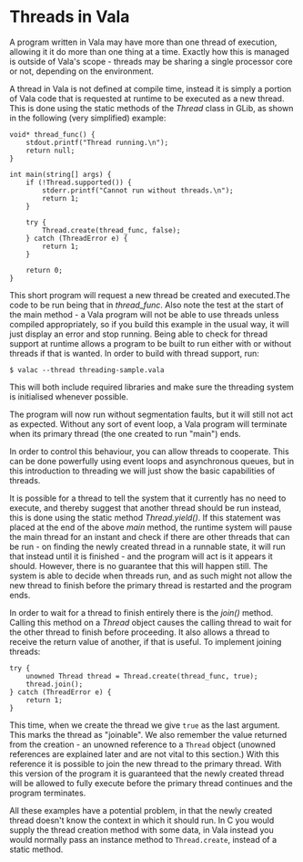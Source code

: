 # Threads in Vala

A program written in Vala may have more than one thread of execution, allowing it it do more than one thing at a time. Exactly how this is managed is outside of Vala's scope - threads may be sharing a single processor core or not, depending on the environment. 

A thread in Vala is not defined at compile time, instead it is simply a portion of Vala code that is requested at runtime to be executed as a new thread. This is done using the static methods of the *Thread* class in GLib, as shown in the following (very simplified) example: 

```vala
void* thread_func() {
    stdout.printf("Thread running.\n");
    return null;
}

int main(string[] args) {
    if (!Thread.supported()) {
        stderr.printf("Cannot run without threads.\n");
        return 1;
    }

    try {
        Thread.create(thread_func, false);
    } catch (ThreadError e) {
        return 1;
    }

    return 0;
}
```

This short program will request a new thread be created and executed.The code to be run being that in *thread\_func*. Also note the test at the start of the main method - a Vala program will not be able to use threads unless compiled appropriately, so if you build this example in the usual way, it will just display an error and stop running. Being able to check for thread support at runtime allows a program to be built to run either with or without threads if that is wanted. In order to build with thread support, run: 

    $ valac --thread threading-sample.vala

This will both include required libraries and make sure the threading system is initialised whenever possible. 

The program will now run without segmentation faults, but it will still not act as expected. Without any sort of event loop, a Vala program will terminate when its primary thread (the one created to run "main") ends.

In order to control this behaviour, you can allow threads to cooperate. This can be done powerfully using event loops and asynchronous queues, but in this introduction to threading we will just show the basic capabilities of threads. 

It is possible for a thread to tell the system that it currently has no need to execute, and thereby suggest that another thread should be run instead, this is done using the static method *Thread.yield()*. If this statement was placed at the end of the above *main* method, the runtime system will pause the main thread for an instant and check if there are other threads that can be run - on finding the newly created thread in a runnable state, it will run that instead until it is finished - and the program will act is it appears it should. However, there is no guarantee that this will happen still. The system is able to decide when threads run, and as such might not allow the new thread to finish before the primary thread is restarted and the program ends. 

In order to wait for a thread to finish entirely there is the *join()* method. Calling this method on a *Thread* object causes the calling thread to wait for the other thread to finish before proceeding. It also allows a thread to receive the return value of another, if that is useful. To implement joining threads: 

```vala
try {
    unowned Thread thread = Thread.create(thread_func, true);
    thread.join();
} catch (ThreadError e) {
    return 1;
}
```

This time, when we create the thread we give `true` as the last argument. This marks the thread as "joinable". We also remember the value returned from the creation - an unowned reference to a `Thread` object (unowned references are explained later and are not vital to this section.) With this reference it is possible to join the new thread to the primary thread. With this version of the program it is guaranteed that the newly created thread will be allowed to fully execute before the primary thread continues and the program terminates. 

All these examples have a potential problem, in that the newly created thread doesn't know the context in which it should run. In C you would supply the thread creation method with some data, in Vala instead you would normally pass an instance method to `Thread.create`, instead of a static method. 